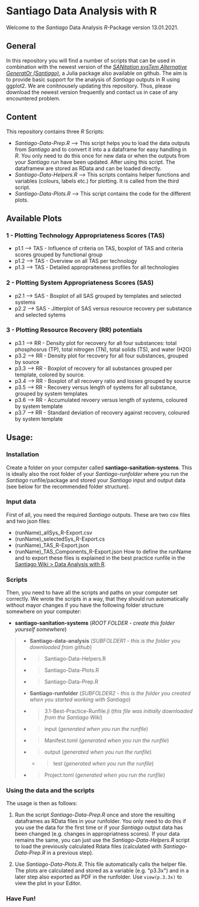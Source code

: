# Santiago Data Analysis with R

Welcome to the _Santiago_ Data Analysis _R_-Package version 13.01.2021.

## General  
In this repository you will find a number of scripts that can be used in combination with the newest version of the [_SANitation sysTem Alternative GeneratOr (Santiago)_](https://github.com/santiago-sanitation-systems/Santiago.jl), a Julia package also available on github.
The aim is to provide basic support for the analysis of _Santiago_ outputs in R using ggplot2. 
We are conitnousely updating this repository. Thus, please download the newest version frequently and contact us in case of any encountered problem.

## Content
This repository contains three _R_ Scripts:  
* _Santiago-Data-Prep.R_ --> This script helps you to load the data outputs from _Santiago_ and to convert it into a a dataframe for easy handling in _R_. You only need to do this once for new data or when the outputs from your _Santiago_ run have been updated. After using this script. The dataframew are stored as RData and can be loaded directly.
* _Santiago-Data-Helpers.R_ --> This scripts contains helper functions and variables (colours, labels etc.) for plotting. It is called from the third script.
* _Santiago-Data-Plots.R_ --> This script contains the code for the different plots.

## Available Plots 
### 1 - Plotting Technology Appropriateness Scores (TAS)
* p1.1 --> TAS - Influence of criteria on TAS, boxplot of TAS and criteria scores grouped by functional group
* p1.2 --> TAS - Overview on all TAS per technology
* p1.3 --> TAS - Detailed appropraiteness profiles for all technologies
### 2 - Plotting System Appropriateness Scores (SAS)
* p2.1 --> SAS - Boxplot of all SAS grouped by templates and selected systems
* p2.2 --> SAS - Jitterplot of SAS versus resource recovery per substance and selected sytems
### 3 - Plotting Resource Recovery (RR) potentials
* p3.1 --> RR - Density plot for recovery for all four substances: total phosphosrus (TP), total nitrogen (TN), total solids (TS), and water (H2O)
* p3.2 --> RR - Density plot for recovery for all four substances, grouped by source
* p3.3 --> RR - Boxplot of recovery for all substances grouped per template, colored by source.
* p3.4 --> RR - Boxplot of all recovery ratio and losses grouped by source 
* p3.5 --> RR - Recovery versus length of systems for all substance, grouped by system templates
* p3.6 --> RR - Accumulated revoery versus length of systems, coloured by system template
* p3.7 --> RR - Standard deviation of recovery against recovery, coloured by system template

## Usage:
### Installation
Create a folder on your computer called __santiago-sanitation-systems__. This is ideally also the root folder of your _Santiago-runfolder_ where you run the _Santiago_ runfile/package and stored your _Santiago_ input and output data (see below for the recommended folder structure).

### Input data
First of all, you need the required _Santiago_ outputs. These are two csv files and two json files:
* (runName)_allSys_R-Export.csv
* (runName)_selectedSys_R-Export.cs
* (runName)_TAS_R-Export.json
* (runName)_TAS_Components_R-Export.json
How to define the runName and to export these files is explained in the best practice runfile in the [Santiago Wiki > Data Analysis with R](https://github.com/santiago-sanitation-systems/Santiago.jl/wiki).

### Scripts
Then, you need to have all the scripts and paths on your computer set correctly. We wrote the scripts in a way, that they should run automatically without mayor changes if you have the following folder structure somewhere on your computer:
* __santiago-sanitation-systems__ (_ROOT FOLDER - create this folder yourself somewhere_)
 > * __Santiago-data-analysis__ (_SUBFOLDER1 - this is the folder you downloaded from github_)
   > * >Santiago-Data-Helpers.R
   > * >Santiago-Data-Plots.R
   > * >Santiago-Data-Prep.R
 > * __Santiago-runfolder__ (_SUBFOLDER2 - this is the folder you created when you started working with Santiago_)
   > * >3.1-Best-Practice-Runfile.jl (_this file was initially downloaded from the Santiago Wiki_)
   > * >input (_generated when you run the runfile_)
   > * >Manifest.toml (_generated when you run the runfile_)
   > * >output (_generated when you run the runfile_)
   >   * >test (_generated when you run the runfile_)
   > * >Project.toml (_generated when you run the runfile_)

### Using the data and the scripts
The usage is then as follows:

1) Run the script _Santiago-Data-Prep.R_ once and store the resulting dataframes as RData files in your runfolder. You only need to do this if you use the data for the first time or if your _Santiago_ output data has been changed (e.g. changes in appropriatness scores). If your data remains the same, you can just use the _Santiago-Data-Helpers.R_ script to load the previously calculated Rdata files (calculated with _Santiago-Data-Prep.R_ in a previous step). 

2) Use _Santiago-Data-Plots.R_. This file automatically calls the helper file.  The plots are calculated and stored as a variable (e.g. "p3.3x") and in a later step also exported as PDF in the runfolder. Use `view(p.3.3x)` to view the plot in your Editor. 


### Have Fun!
